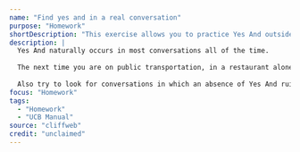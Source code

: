 ```yaml
---
name: "Find yes and in a real conversation"
purpose: "Homework"
shortDescription: "This exercise allows you to practice Yes And outside of the classroom or rehearsal studio. Recognizing how Yes And naturally occurs will make you better at using this concept in your scene work."
description: |
  Yes And naturally occurs in most conversations all of the time.
  
  The next time you are on public transportation, in a restaurant alone, or at a crowded party, try to zero in on a conversation and listen for Yes And-ing. Are these people Yes And-ing each other? Is their ability to Yes And each other having an effect on the conversation? In good conversations, you will notice that people are constantly Yes And-ing without being conscious of doing so.
  
  Also try to look for conversations in which an absence of Yes And ruins the conversation. These will be conversations in which one speaker changes topics without segue, doesn't listen, or only talks about themselves. These behaviors are to be avoided in conversation and should also be avoided in scene work.
focus: "Homework"
tags:
  - "Homework"
  - "UCB Manual"
source: "cliffweb"
credit: "unclaimed"
---
```


